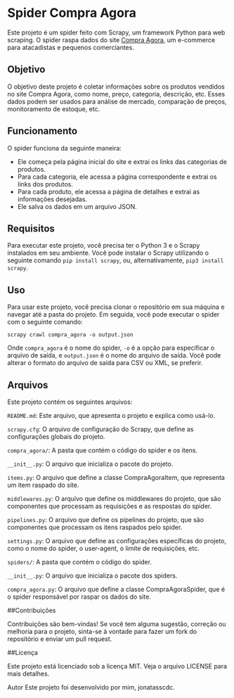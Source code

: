 # Spider Compra Agora

Este projeto é um spider feito com Scrapy, um framework Python para web scraping. O spider raspa dados do site [Compra Agora](https://www.compra-agora.com/), um e-commerce para atacadistas e pequenos comerciantes.

## Objetivo

O objetivo deste projeto é coletar informações sobre os produtos vendidos no site Compra Agora, como nome, preço, categoria, descrição, etc. Esses dados podem ser usados para análise de mercado, comparação de preços, monitoramento de estoque, etc.

## Funcionamento

O spider funciona da seguinte maneira:

- Ele começa pela página inicial do site e extrai os links das categorias de produtos.
- Para cada categoria, ele acessa a página correspondente e extrai os links dos produtos.
- Para cada produto, ele acessa a página de detalhes e extrai as informações desejadas.
- Ele salva os dados em um arquivo JSON.

## Requisitos

Para executar este projeto, você precisa ter o Python 3 e o Scrapy instalados em seu ambiente. Você pode instalar o Scrapy utilizando o seguinte comando `pip install scrapy`, ou, alternativamente, `pip3 install scrapy`.

## Uso
Para usar este projeto, você precisa clonar o repositório em sua máquina e navegar até a pasta do projeto. Em seguida, você pode executar o spider com o seguinte comando:

```scrapy crawl compra_agora -o output.json```

Onde `compra_agora` é o nome do spider, `-o` é a opção para especificar o arquivo de saída, e `output.json` é o nome do arquivo de saída. Você pode alterar o formato do arquivo de saída para CSV ou XML, se preferir.

## Arquivos
Este projeto contém os seguintes arquivos:

`README.md`: Este arquivo, que apresenta o projeto e explica como usá-lo.

`scrapy.cfg`: O arquivo de configuração do Scrapy, que define as configurações globais do projeto.

`compra_agora/`: A pasta que contém o código do spider e os itens.

`__init__.py`: O arquivo que inicializa o pacote do projeto.

`items.py`: O arquivo que define a classe CompraAgoraItem, que representa um item raspado do site.

`middlewares.py`: O arquivo que define os middlewares do projeto, que são componentes que processam as requisições e as respostas do spider.

`pipelines.py`: O arquivo que define os pipelines do projeto, que são componentes que processam os itens raspados pelo spider.

`settings.py`: O arquivo que define as configurações específicas do projeto, como o nome do spider, o user-agent, o limite de requisições, etc.

`spiders/`: A pasta que contém o código do spider.

`__init__.py`: O arquivo que inicializa o pacote dos spiders.

`compra_agora.py`: O arquivo que define a classe CompraAgoraSpider, que é o spider responsável por raspar os dados do site.

##Contribuições

Contribuições são bem-vindas! Se você tem alguma sugestão, correção ou melhoria para o projeto, sinta-se à vontade para fazer um fork do repositório e enviar um pull request.

##Licença

Este projeto está licenciado sob a licença MIT. Veja o arquivo LICENSE para mais detalhes.

Autor
Este projeto foi desenvolvido por mim, jonatasscdc.
